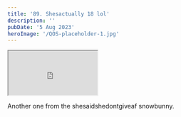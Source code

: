 ```yaml
---
title: '89. Shesactually 18 lol'
description: ''
pubDate: '5 Aug 2023'
heroImage: '/QOS-placeholder-1.jpg'
---
```

<iframe src="https://drive.google.com/file/d/1rg1NLQztcTkLY3c14aGc_3dnc2e4WEgE/preview" width="200" height="100" allow="autoplay" allowfullscreen="allowfullscreen"></iframe> 

Another one from the shesaidshedontgiveaf snowbunny.